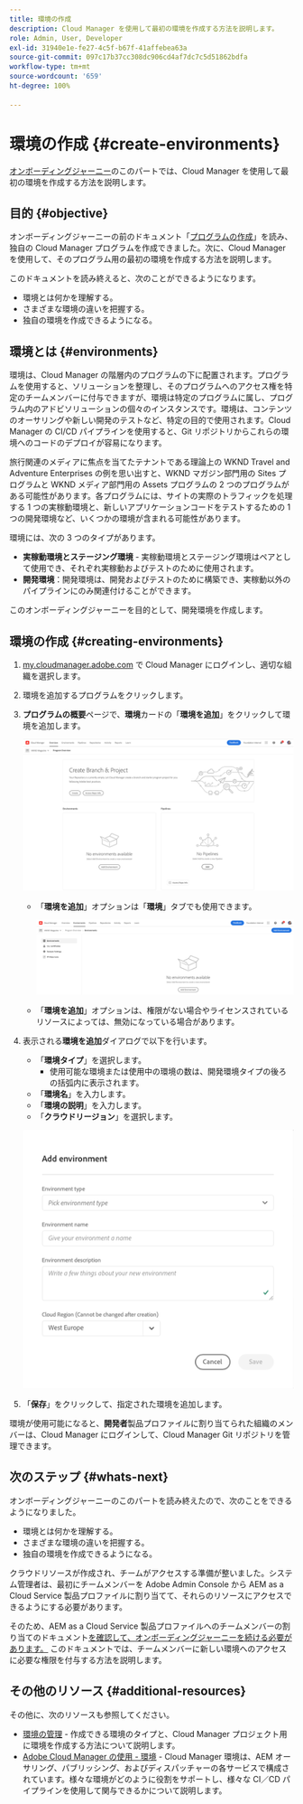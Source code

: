 ```yaml
---
title: 環境の作成
description: Cloud Manager を使用して最初の環境を作成する方法を説明します。
role: Admin, User, Developer
exl-id: 31940e1e-fe27-4c5f-b67f-41affebea63a
source-git-commit: 097c17b37cc308dc906cd4af7dc7c5d51862bdfa
workflow-type: tm+mt
source-wordcount: '659'
ht-degree: 100%

---
```


# 環境の作成 {#create-environments}

[オンボーディングジャーニー](overview.md)のこのパートでは、Cloud Manager を使用して最初の環境を作成する方法を説明します。

## 目的 {#objective}

オンボーディングジャーニーの前のドキュメント「[プログラムの作成](create-program.md)」を読み、独自の Cloud Manager プログラムを作成できました。次に、Cloud Manager を使用して、そのプログラム用の最初の環境を作成する方法を説明します。

このドキュメントを読み終えると、次のことができるようになります。

* 環境とは何かを理解する。
* さまざまな環境の違いを把握する。
* 独自の環境を作成できるようになる。

## 環境とは {#environments}

環境は、Cloud Manager の階層内のプログラムの下に配置されます。プログラムを使用すると、ソリューションを整理し、そのプログラムへのアクセス権を特定のチームメンバーに付与できますが、環境は特定のプログラムに属し、プログラム内のアドビソリューションの個々のインスタンスです。環境は、コンテンツのオーサリングや新しい開発のテストなど、特定の目的で使用されます。Cloud Manager の CI/CD パイプラインを使用すると、Git リポジトリからこれらの環境へのコードのデプロイが容易になります。

旅行関連のメディアに焦点を当てたテナントである理論上の WKND Travel and Adventure Enterprises の例を思い出すと、WKND マガジン部門用の Sites プログラムと WKND メディア部門用の Assets プログラムの 2 つのプログラムがある可能性があります。各プログラムには、サイトの実際のトラフィックを処理する 1 つの実稼動環境と、新しいアプリケーションコードをテストするための 1 つの開発環境など、いくつかの環境が含まれる可能性があります。

環境には、次の 3 つのタイプがあります。

* **実稼動環境とステージング環境** - 実稼動環境とステージング環境はペアとして使用でき、それぞれ実稼動およびテストのために使用されます。
* **開発環境**：開発環境は、開発およびテストのために構築でき、実稼動以外のパイプラインにのみ関連付けることができます。

このオンボーディングジャーニーを目的として、開発環境を作成します。

## 環境の作成 {#creating-environments}

1. [my.cloudmanager.adobe.com](https://my.cloudmanager.adobe.com/) で Cloud Manager にログインし、適切な組織を選択します。

1. 環境を追加するプログラムをクリックします。

1. **プログラムの概要**&#x200B;ページで、**環境**&#x200B;カードの「**環境を追加**」をクリックして環境を追加します。

   ![環境カード](/help/implementing/cloud-manager/assets/no-environments.png)

   * 「**環境を追加**」オプションは「**環境**」タブでも使用できます。

      ![「環境」タブ](/help/implementing/cloud-manager/assets/environments-tab.png)

   * 「**環境を追加**」オプションは、権限がない場合やライセンスされているリソースによっては、無効になっている場合があります。

1. 表示される&#x200B;**環境を追加**&#x200B;ダイアログで以下を行います。

   * 「**環境タイプ**」を選択します。
      * 使用可能な環境または使用中の環境の数は、開発環境タイプの後ろの括弧内に表示されます。
   * 「**環境名**」を入力します。
   * 「**環境の説明**」を入力します。
   * 「**クラウドリージョン**」を選択します。

   ![環境を追加ダイアログ](/help/implementing/cloud-manager/assets/add-environment2.png)

1. 「**保存**」をクリックして、指定された環境を追加します。

環境が使用可能になると、**開発者**&#x200B;製品プロファイルに割り当てられた組織のメンバーは、Cloud Manager にログインして、Cloud Manager Git リポジトリを管理できます。

## 次のステップ {#whats-next}

オンボーディングジャーニーのこのパートを読み終えたので、次のことをできるようになりました。

* 環境とは何かを理解する。
* さまざまな環境の違いを把握する。
* 独自の環境を作成できるようになる。

クラウドリソースが作成され、チームがアクセスする準備が整いました。システム管理者は、最初にチームメンバーを Adobe Admin Console から AEM as a Cloud Service 製品プロファイルに割り当てて、それらのリソースにアクセスできるようにする必要があります。

そのため、AEM as a Cloud Service 製品プロファイルへのチームメンバーの割り当てのドキュメント[を確認して、オンボーディングジャーニーを続ける必要があります。](assign-profiles-aem.md) このドキュメントでは、チームメンバーに新しい環境へのアクセスに必要な権限を付与する方法を説明します。

## その他のリソース {#additional-resources}

その他に、次のリソースも参照してください。

* [環境の管理](/help/implementing/cloud-manager/manage-environments.md) - 作成できる環境のタイプと、Cloud Manager プロジェクト用に環境を作成する方法について説明します。
* [Adobe Cloud Manager の使用 - 環境](https://experienceleague.adobe.com/docs/experience-manager-learn/cloud-service/cloud-manager/environments.html?lang=ja) - Cloud Manager 環境は、AEM オーサリング、パブリッシング、およびディスパッチャーの各サービスで構成されています。様々な環境がどのように役割をサポートし、様々な CI／CD パイプラインを使用して関与できるかについて説明します。
